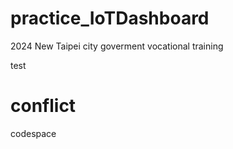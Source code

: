 # practice_IoTDashboard
2024 New Taipei city goverment vocational training

test

# conflict
codespace